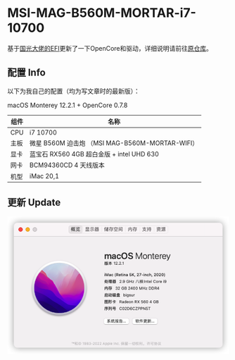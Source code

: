 # MSI-MAG-B560M-MORTAR-i7-10700

基于[国光大佬的EFI](https://github.com/sqlsec/MSI-MAG-B560M-MORTAR-i7-10700)更新了一下OpenCore和驱动，详细说明请前往[原仓库](https://github.com/sqlsec/MSI-MAG-B560M-MORTAR-i7-10700)。

## 配置 Info

以下为我自己的配置（均为写文章时的最新版）：

macOS Monterey 12.2.1 + OpenCore 0.7.8

| 组件 | 名称                                            |
| ---- | ----------------------------------------------- |
| CPU  | i7 10700                                        |
| 主板 | 微星 B560M 迫击炮 （MSI MAG-B560M-MORTAR-WIFI） |
| 显卡 | 蓝宝石 RX560 4GB 超白金版 + intel UHD 630       |
| 网卡 | BCM94360CD 4 天线版本                           |
| 机型 | iMac 20,1                                       |

 ## 更新 Update

![ishota](imgs/iShot2022-02-13_16.01.40.png)
